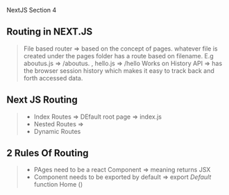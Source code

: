 NextJS Section 4
## Routing in NEXT.JS

> File based router => based on the concept of pages. whatever file is created under the pages folder has a route based on filename. E.g aboutus.js => /aboutus. , hello.js => /hello
> Works on History API => has the browser session history which makes it easy to track back and forth accessed data.

## Next JS Routing 
> - Index Routes => DEfault root page => index.js 
> - Nested Routes =>
> - Dynamic Routes 

## 2 Rules Of Routing
> - PAges need to be a react Component => meaning returns JSX 
>- Component needs to be exported by default => export *Default* function Home ()
